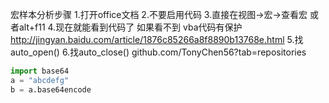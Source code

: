 宏样本分析步骤
1.打开office文档
2.不要启用代码
3.直接在视图->宏->查看宏
	或者alt+f11
4.现在就能看到代码了
	如果看不到
	vba代码有保护
	http://jingyan.baidu.com/article/1876c85266a8f8890b13768e.html
5.找auto_open()
6.找auto_close()
github.com/TonyChen56?tab=repositories

``` python
import base64
a = "abcdefg"
b = a.base64encode
```